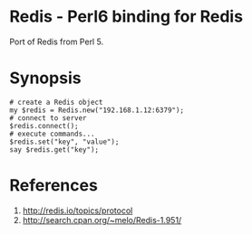 # Redis - Perl6 binding for Redis

Port of Redis from Perl 5.

Synopsis
========

    # create a Redis object
    my $redis = Redis.new("192.168.1.12:6379");
    # connect to server
    $redis.connect();
    # execute commands...
    $redis.set("key", "value");
    say $redis.get("key");

References
==========

1. http://redis.io/topics/protocol
2. http://search.cpan.org/~melo/Redis-1.951/
